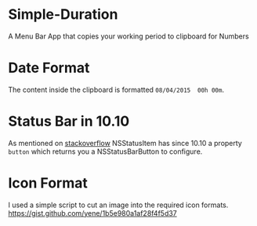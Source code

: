 # Simple-Duration
A Menu Bar App that copies your working period to clipboard for Numbers

# Date Format
The content inside the clipboard is formatted `08/04/2015  00h 00m`.

# Status Bar in 10.10
As mentioned on [stackoverflow](http://stackoverflow.com/a/26198173/279890) NSStatusItem has since 10.10 a property `button` which returns you a NSStatusBarButton to configure.

# Icon Format
I used a simple script to cut an image into the required icon formats. https://gist.github.com/yene/1b5e980a1af28f4f5d37
